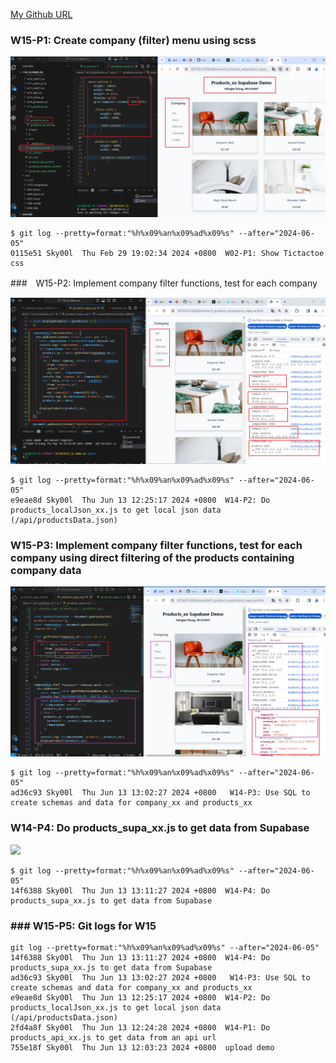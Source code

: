 [My Github URL](https://github.com/Sky00l/1112-js-demo_90.git)
 
### W15-P1: Create company (filter) menu using scss
 
![](w15-p1.png)

```
$ git log --pretty=format:"%h%x09%an%x09%ad%x09%s" --after="2024-06-05"
0115e51 Sky00l  Thu Feb 29 19:02:34 2024 +0800  W02-P1: Show Tictactoe css

```
###　W15-P2: Implement company filter functions, test for each company
 
![](w15-p2.png)

```
$ git log --pretty=format:"%h%x09%an%x09%ad%x09%s" --after="2024-06-05"
e9eae8d Sky00l  Thu Jun 13 12:25:17 2024 +0800  W14-P2: Do products_localJson_xx.js to get local json data (/api/productsData.json)

```

### W15-P3: Implement company filter functions, test for each company using direct filtering of the products containing company data
 
![](w15-p3.png)

```
$ git log --pretty=format:"%h%x09%an%x09%ad%x09%s" --after="2024-06-05"
ad36c93 Sky00l  Thu Jun 13 13:02:27 2024 +0800   W14-P3: Use SQL to create schemas and data for company_xx and products_xx

```

### W14-P4: Do products_supa_xx.js to get data from Supabase
 
![](w14-p4.png)

```
$ git log --pretty=format:"%h%x09%an%x09%ad%x09%s" --after="2024-06-05"
14f6388 Sky00l  Thu Jun 13 13:11:27 2024 +0800  W14-P4: Do products_supa_xx.js to get data from Supabase  

```

### ### W15-P5:  Git logs for W15

```
git log --pretty=format:"%h%x09%an%x09%ad%x09%s" --after="2024-06-05"
14f6388 Sky00l  Thu Jun 13 13:11:27 2024 +0800  W14-P4: Do products_supa_xx.js to get data from Supabase  
ad36c93 Sky00l  Thu Jun 13 13:02:27 2024 +0800   W14-P3: Use SQL to create schemas and data for company_xx and products_xx
e9eae8d Sky00l  Thu Jun 13 12:25:17 2024 +0800  W14-P2: Do products_localJson_xx.js to get local json data (/api/productsData.json)
2fd4a8f Sky00l  Thu Jun 13 12:24:28 2024 +0800  W14-P1: Do products_api_xx.js to get data from an api url 
755e18f Sky00l  Thu Jun 13 12:03:23 2024 +0800  upload demo
```


